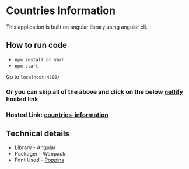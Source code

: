 # Countries Information
This application is built on angular library using angular cli.

## How to run code
- `npm install or yarn`
- `npm start`

Go to `localhost:4200/`

### Or you can skip all of the above and click on the below [netlify](https://app.netlify.com/) hosted link
### Hosted Link: [countries-information](https://countries-information-angular.netlify.app/countries/)

## Technical details
- Library - Angular 
- Packager - Webpack
- Font Used - [Poppins](https://fonts.googleapis.com/css?family=Poppins:200,300,400,600,700,800)

